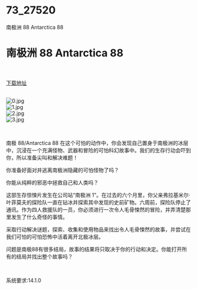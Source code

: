 # 73_27520
南极洲 88 Antarctica 88
# 南极洲 88 Antarctica 88
 <br/></br>
[下载地址](https://www.switch520.cc/article/27520 "下载地址")
<br/></br>

<p><img title="0.jpg" src="https://www.switch520.cc/muke_img/2022_02_25_acca0e773ecb4.jpg" alt="0.jpg"><br>
<img title="1.jpg" src="https://www.switch520.cc/muke_img/2022_02_25_e8e7cd56820eb.jpg" alt="1.jpg"><br>
<img title="2.jpg" src="https://www.switch520.cc/muke_img/2022_02_25_47be5678fa867.jpg" alt="2.jpg"><br>
<img title="3.jpg" src="https://www.switch520.cc/muke_img/2022_02_25_f0eec5c014e27.jpg" alt="3.jpg"></p>
<p>&nbsp;</p>
<p>南极 88/Antarctica 88 在这个可怕的动作中，你会发现自己置身于南极洲的冰层中，沉浸在一个充满怪物、武器和冒险的可怕科幻故事中。我们的生存行动会吓到你，所以准备尖叫和解决难题！</p>
<p>你准备好面对并逃离南极洲隐藏的可怕怪物了吗？</p>
<p>你能从纯粹的邪恶中拯救自己和人类吗？</p>
<p>这部生存惊悚片发生在公司站“南极洲 1”。在过去的六个月里，你父亲弗拉基米尔·叶菲莫夫的探险队一直在钻冰并探索其中发现的史前矿物。六周前，探险队停止了通讯。作为四人救援队的一员，你必须进行一次令人毛骨悚然的冒险，并弄清楚那里发生了什么奇怪的事情。</p>
<p>采取行动解决谜题，探索、收集和使用物品来找出令人毛骨悚然的故事，并尝试在我们可怕的可怕恐怖中活着离开北极冰层。</p>
<p>问题是南极88有很多结局，故事的结果将只取决于你的行动和决定。你能打开所有的结局并找出整个故事吗？</p>
<p>&nbsp;</p>
<p>系统要求:14.1.0</p>



